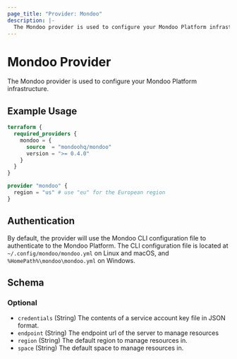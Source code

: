 ```yaml
---
page_title: "Provider: Mondoo"
description: |-
  The Mondoo provider is used to configure your Mondoo Platform infrastructure.
---
```


# Mondoo Provider

The Mondoo provider is used to configure your Mondoo Platform infrastructure.

## Example Usage

```terraform
terraform {
  required_providers {
    mondoo = {
      source  = "mondoohq/mondoo"
      version = ">= 0.4.0"
    }
  }
}

provider "mondoo" {
  region = "us" # use "eu" for the European region
}
```

## Authentication

By default, the provider will use the Mondoo CLI configuration file to authenticate to the Mondoo Platform. The CLI configuration file is located at `~/.config/mondoo/mondoo.yml` on Linux and macOS, and `%HomePath%\mondoo\mondoo.yml` on Windows.

<!-- schema generated by tfplugindocs -->
## Schema

### Optional

- `credentials` (String) The contents of a service account key file in JSON format.
- `endpoint` (String) The endpoint url of the server to manage resources
- `region` (String) The default region to manage resources in.
- `space` (String) The default space to manage resources in.